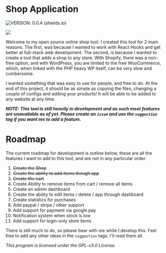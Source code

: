 # Shop Application

![VERSION: 0.0.4 (shields.io)](https://img.shields.io/badge/Version-0.0.4_Alpha-blue?style=for-the-badge)

<a href="https://www.buymeacoffee.com/dumblydorr"><img src="https://img.buymeacoffee.com/button-api/?text=Buy me a coffee&emoji=&slug=dumblydorr&button_colour=FFDD00&font_colour=000000&font_family=Poppins&outline_colour=000000&coffee_colour=ffffff" /></a>

Welcome to my open source online shop tool. I created this tool for 2 main reasons. The first, was because I wanted to work with React Hooks and get better at full-stack web development. The second, is because I wanted to create a tool that adds a shop to any store. With Shopify, there was a non-free option, and with WordPress, you are limited to the free WooCommerce, which, when linked with the PHP heavy WP itself, can be very slow and cumbersome.

I wanted something that was easy to use for people, and free to do. At the end of this project, it should be as simple as copying the files, changing a couple of configs and adding your products! It will be able to be added to any website at any time.

**_NOTE: This tool is still heavily in development and as such most features are unavailable as of yet. Please create an `issue` and use the `suggestion` tag if you want me to add a feature._**

# Roadmap

The current roadmap for development is outline below, these are all the features I want to add to this tool, and are not in any particular order:

1. ~~Create the Shop~~
2. ~~Create the ability to add items though app~~
3. ~~Create the cart~~
4. Create Ability to remove items from cart / remove all items
5. Create an admin dashboard
6. Create the ability to edit items / delete / app through dashboard
7. Create statistics for purchases
8. Add paypal / stripe / other support
9. Add support for payment via google pay
10. Notification system when stock is low
11. Add support for login-only store items

There is still much to do, so please bear with me while I develop this. Feel free to add any other ideas in the `suggestion` tags. I'll read them all.

_This program is licensed under the GPL-v3.0 License._
